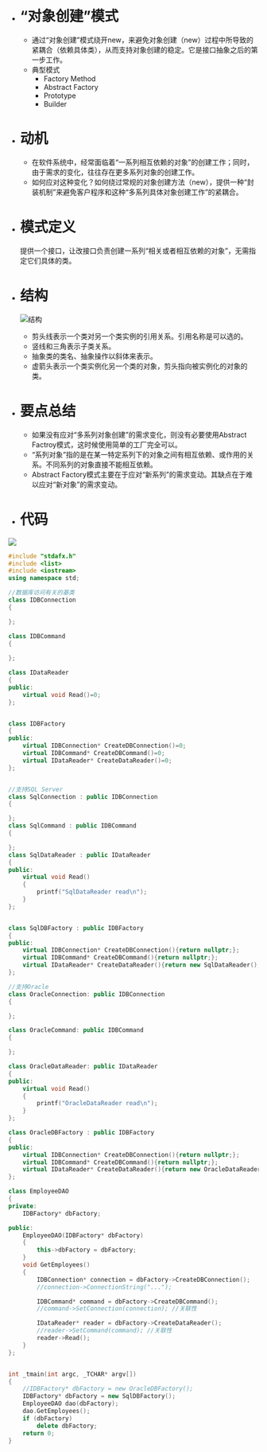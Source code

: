 - # “对象创建”模式
  - 通过“对象创建”模式绕开new，来避免对象创建（new）过程中所导致的紧耦合（依赖具体类），从而支持对象创建的稳定。它是接口抽象之后的第一步工作。
  - 典型模式
    - Factory Method
    - Abstract Factory
    - Prototype
    - Builder
    
- # 动机
  - 在软件系统中，经常面临着“一系列相互依赖的对象”的创建工作；同时，由于需求的变化，往往存在更多系列对象的创建工作。
  - 如何应对这种变化？如何绕过常规的对象创建方法（new），提供一种“封装机制”来避免客户程序和这种“多系列具体对象创建工作”的紧耦合。
  
- # 模式定义
  提供一个接口，让改接口负责创建一系列“相关或者相互依赖的对象”，无需指定它们具体的类。
  
- # 结构
  ![结构](https://github.com/havenow/my-C-plus-plus/blob/master/C%2B%2B%E8%AE%BE%E8%AE%A1%E6%A8%A1%E5%BC%8F/images/%E7%BB%93%E6%9E%84%EF%BC%88Structure%EF%BC%89-abstract%20factory.png)
  
  
    - 剪头线表示一个类对另一个类实例的引用关系。引用名称是可以选的。
    - 竖线和三角表示子类关系。
    - 抽象类的类名、抽象操作以斜体来表示。
    - 虚箭头表示一个类实例化另一个类的对象，剪头指向被实例化的对象的类。
  
- # 要点总结
  - 如果没有应对“多系列对象创建”的需求变化，则没有必要使用Abstract Factroy模式，这时候使用简单的工厂完全可以。
  - “系列对象”指的是在某一特定系列下的对象之间有相互依赖、或作用的关系。不同系列的对象直接不能相互依赖。
  - Abstract Factory模式主要在于应对“新系列”的需求变动。其缺点在于难以应对“新对象”的需求变动。
  
- # 代码
![](https://github.com/havenow/my-C-plus-plus/blob/master/C%2B%2B%E8%AE%BE%E8%AE%A1%E6%A8%A1%E5%BC%8F/images/abstract-factory-demo.png)  
 
```c++
#include "stdafx.h"
#include <list>
#include <iostream>
using namespace std;

//数据库访问有关的基类
class IDBConnection
{

};

class IDBCommand
{
	
};

class IDataReader
{
public:
	virtual void Read()=0;
};


class IDBFactory
{
public:
	virtual IDBConnection* CreateDBConnection()=0;
	virtual IDBCommand* CreateDBCommand()=0;
	virtual IDataReader* CreateDataReader()=0;
};


//支持SQL Server
class SqlConnection : public IDBConnection
{

};
class SqlCommand : public IDBCommand
{

};
class SqlDataReader : public IDataReader
{
public:
	virtual void Read()
	{
		printf("SqlDataReader read\n");
	}
};


class SqlDBFactory : public IDBFactory
{
public:
	virtual IDBConnection* CreateDBConnection(){return nullptr;};
	virtual IDBCommand* CreateDBCommand(){return nullptr;};
	virtual IDataReader* CreateDataReader(){return new SqlDataReader();};//未释放内存
};

//支持Oracle
class OracleConnection: public IDBConnection
{

};

class OracleCommand: public IDBCommand
{

};

class OracleDataReader: public IDataReader
{
public:
	virtual void Read()
	{
		printf("OracleDataReader read\n");
	}
};

class OracleDBFactory : public IDBFactory
{
public:
	virtual IDBConnection* CreateDBConnection(){return nullptr;};
	virtual IDBCommand* CreateDBCommand(){return nullptr;};
	virtual IDataReader* CreateDataReader(){return new OracleDataReader();};//未释放内存
};

class EmployeeDAO
{
private:
	IDBFactory* dbFactory;

public:
	EmployeeDAO(IDBFactory* dbFactory)
	{
		this->dbFactory = dbFactory;
	}
	void GetEmployees()
	{
		IDBConnection* connection = dbFactory->CreateDBConnection();
		//connection->ConnectionString("...");

		IDBCommand* command = dbFactory->CreateDBCommand();
		//command->SetConnection(connection); //关联性

		IDataReader* reader = dbFactory->CreateDataReader();
		//reader->SetCommand(command); //关联性
		reader->Read();
	}
};


int _tmain(int argc, _TCHAR* argv[])
{
	//IDBFactory* dbFactory = new OracleDBFactory();
	IDBFactory* dbFactory = new SqlDBFactory();
	EmployeeDAO dao(dbFactory);
	dao.GetEmployees();
	if (dbFactory)
		delete dbFactory;
	return 0;
}


```
  
